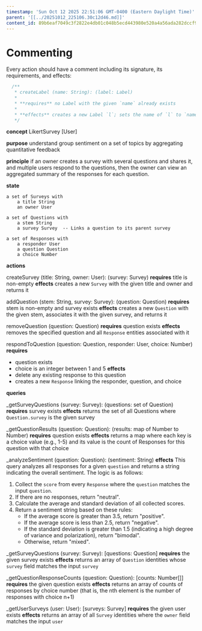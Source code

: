 ```yaml
---
timestamp: 'Sun Oct 12 2025 22:51:06 GMT-0400 (Eastern Daylight Time)'
parent: '[[../20251012_225106.30c12d46.md]]'
content_id: 89b6eaf7049c3f2822e4db01c048b5ecd443980e520a4a56ada282dccf9a571e
---
```


# Commenting

Every action should have a comment including its signature, its requirements, and effects:

```typescript
  /**
   * createLabel (name: String): (label: Label)
   *
   * **requires** no Label with the given `name` already exists
   *
   * **effects** creates a new Label `l`; sets the name of `l` to `name`; returns `l` as `label`
   */
```

**concept** LikertSurvey \[User]

**purpose** understand group sentiment on a set of topics by aggregating quantitative feedback

**principle** if an owner creates a survey with several questions and shares it, and multiple users respond to the questions, then the owner can view an aggregated summary of the responses for each question.

**state**

```
a set of Surveys with
    a title String
    an owner User

a set of Questions with
    a stem String
    a survey Survey  -- Links a question to its parent survey

a set of Responses with
    a responder User
    a question Question
    a choice Number
```

**actions**

createSurvey (title: String, owner: User): (survey: Survey)
**requires** title is non-empty
**effects** creates a new `Survey` with the given title and owner and returns it

addQuestion (stem: String, survey: Survey): (question: Question)
**requires** stem is non-empty and survey exists
**effects** creates a new `Question` with the given stem, associates it with the given survey, and returns it

removeQuestion (question: Question)
**requires** question exists
**effects** removes the specified question and all `Response` entities associated with it

respondToQuestion (question: Question, responder: User, choice: Number)
**requires**

* question exists
* choice is an integer between 1 and 5
  **effects**
* delete any existing response to this question
* creates a new `Response` linking the responder, question, and choice

**queries**

\_getSurveyQuestions (survey: Survey): (questions: set of Question)
**requires** survey exists
**effects** returns the set of all Questions where `Question.survey` is the given survey

\_getQuestionResults (question: Question): (results: map of Number to Number)
**requires** question exists
**effects** returns a map where each key is a choice value (e.g., 1-5) and its value is the count of Responses for this question with that choice

\_analyzeSentiment (question: Question): (sentiment: String)
**effects**
This query analyzes all responses for a given `question` and returns a string indicating the overall sentiment. The logic is as follows:

1. Collect the `score` from every `Response` where the `question` matches the input `question`.
2. If there are no responses, return "neutral".
3. Calculate the average and standard deviation of all collected scores.
4. Return a sentiment string based on these rules:
   * If the average score is greater than 3.5, return "positive".
   * If the average score is less than 2.5, return "negative".
   * If the standard deviation is greater than 1.5 (indicating a high degree of variance and polarization), return "bimodal".
   * Otherwise, return "mixed".

\_getSurveyQuestions (survey: Survey): \[questions: Question]
**requires** the given survey exists
**effects** returns an array of `Question` identities whose `survey` field matches the input `survey`

\_getQuestionResponseCounts (question: Question): \[counts: Number\[]]
**requires** the given question exists
**effects** returns an array of counts of responses by choice number (that is, the nth element is the number of responses with choice n+1)

\_getUserSurveys (user: User): \[surveys: Survey]
**requires** the given user exists
**effects** returns an array of all `Survey` identities where the `owner` field matches the input `user`
